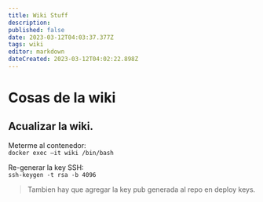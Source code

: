 ```yaml
---
title: Wiki Stuff
description: 
published: false
date: 2023-03-12T04:03:37.377Z
tags: wiki
editor: markdown
dateCreated: 2023-03-12T04:02:22.898Z
---
```


# Cosas de la wiki

## Acualizar la wiki.

Meterme al contenedor: \
`docker exec –it wiki /bin/bash`

Re-generar la key SSH: \
`ssh-keygen -t rsa -b 4096`

> Tambien hay que agregar la key pub generada al repo en deploy keys.


